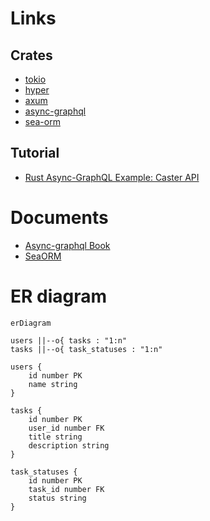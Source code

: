 # Links

## Crates

- [tokio](https://github.com/tokio-rs/tokio)
- [hyper](https://github.com/hyperium/hyper)
- [axum](https://github.com/tokio-rs/axum)
- [async-graphql](https://github.com/async-graphql/async-graphql)
- [sea-orm](https://github.com/SeaQL/sea-orm)

## Tutorial

- [Rust Async-GraphQL Example: Caster API](https://github.com/bkonkle/rust-example-caster-api)

# Documents

- [Async-graphql Book](https://async-graphql.github.io/async-graphql/)
- [SeaORM](https://www.sea-ql.org/SeaORM/docs/index/)

# ER diagram

```mermaid
erDiagram

users ||--o{ tasks : "1:n"
tasks ||--o{ task_statuses : "1:n"

users {
    id number PK
    name string
}

tasks {
    id number PK
    user_id number FK
    title string
    description string
}

task_statuses {
    id number PK
    task_id number FK
    status string
}
```
